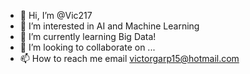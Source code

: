 - 👋 Hi, I’m @Vic217
- 👀 I’m interested in AI and Machine Learning
- 🌱 I’m currently learning Big Data!
- 💞️ I’m looking to collaborate on ...
- 📫 How to reach me email victorgarp15@hotmail.com

<!---
Vic217/Vic217 is a ✨ special ✨ repository because its `README.md` (this file) appears on your GitHub profile.
You can click the Preview link to take a look at your changes.
--->
